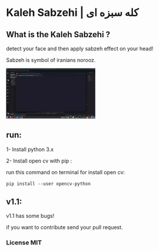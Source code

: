 

# Kaleh Sabzehi  |   کله سبزه ای 

## What is the Kaleh Sabzehi ?

detect your face and then apply sabzeh effect on your head!

Sabzeh is symbol of iranians norooz.


<a href="https://github.com/mehrdad-dev/kaleh-sabzehi/tree/master/demo" target="_blank">
<img src="https://raw.githubusercontent.com/mehrdad-dev/kaleh-sabzehi/master/demo/demo.gif" width="48%">
</a>

## run:
1- Install python 3.x

2- Install open cv with pip :


run this command on terminal for install open cv:

    pip install --user opencv-python

## v1.1:

v1.1 has some bugs!

if you want to contribute send your pull request.


### License MIT

